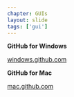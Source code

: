 ```yaml
---
chapter: GUIs
layout: slide
tags: ['gui']
---
```


__GitHub for Windows__

[windows.github.com](https://windows.github.com)

__GitHub for Mac__

[mac.github.com](https://mac.github.com)